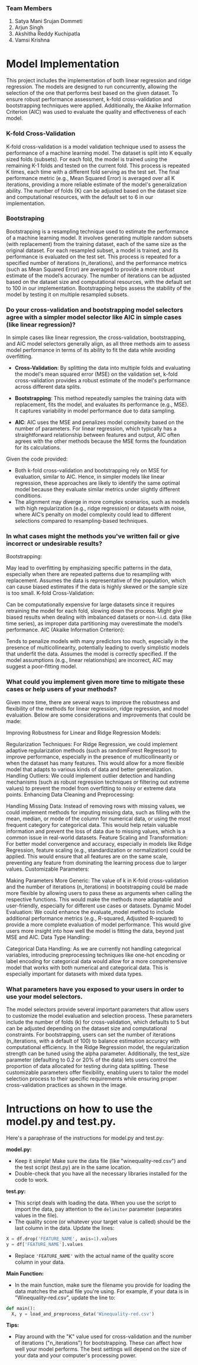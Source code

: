 ### Team Members

1. Satya Mani Srujan Dommeti  
2. Arjun Singh  
3. Akshitha Reddy Kuchipatla  
4. Vamsi Krishna  



# Model Implementation
This project includes the implementation of both linear regression and ridge regression. The models are designed to run concurrently, allowing the selection of the one that performs best based on the given dataset. To ensure robust performance assessment, k-fold cross-validation and bootstrapping techniques were applied. Additionally, the Akaike Information Criterion (AIC) was used to evaluate the quality and effectiveness of each model.

### K-fold Cross-Validation
K-fold cross-validation is a model validation technique used to assess the performance of a machine learning model. The dataset is split into K equally sized folds (subsets). For each fold, the model is trained using the remaining K-1 folds and tested on the current fold. This process is repeated K times, each time with a different fold serving as the test set. The final performance metric (e.g., Mean Squared Error) is averaged over all K iterations, providing a more reliable estimate of the model's generalization ability. The number of folds (K) can be adjusted based on the dataset size and computational resources, with the default set to 6 in our implementation.

### Bootstraping
Bootstrapping is a resampling technique used to estimate the performance of a machine learning model. It involves generating multiple random subsets (with replacement) from the training dataset, each of the same size as the original dataset. For each resampled subset, a model is trained, and its performance is evaluated on the test set. This process is repeated for a specified number of iterations (n_iterations), and the performance metrics (such as Mean Squared Error) are averaged to provide a more robust estimate of the model’s accuracy. The number of iterations can be adjusted based on the dataset size and computational resources, with the default set to 100 in our implementation. Bootstrapping helps assess the stability of the model by testing it on multiple resampled subsets.

### Do your cross-validation and bootstrapping model selectors agree with a simpler model selector like AIC in simple cases (like linear regression)?
In simple cases like linear regression, the cross-validation, bootstrapping, and AIC model selectors generally align, as all three methods aim to assess model performance in terms of its ability to fit the data while avoiding overfitting.

- **Cross-Validation**: By splitting the data into multiple folds and evaluating the model's mean squared error (MSE) on the validation set, k-fold cross-validation provides a robust estimate of the model's performance across different data splits.

- **Bootstrapping**: This method repeatedly samples the training data with replacement, fits the model, and evaluates its performance (e.g., MSE). It captures variability in model performance due to data sampling.

- **AIC**: AIC uses the MSE and penalizes model complexity based on the number of parameters. For linear regression, which typically has a straightforward relationship between features and output, AIC often agrees with the other methods because the MSE forms the foundation for its calculations.

Given the code provided:
- Both k-fold cross-validation and bootstrapping rely on MSE for evaluation, similar to AIC. Hence, in simpler models like linear regression, these approaches are likely to identify the same optimal model because they evaluate similar metrics under slightly different conditions.
- The alignment may diverge in more complex scenarios, such as models with high regularization (e.g., ridge regression) or datasets with noise, where AIC’s penalty on model complexity could lead to different selections compared to resampling-based techniques.

### In what cases might the methods you've written fail or give incorrect or undesirable results?
Bootstrapping:

May lead to overfitting by emphasizing specific patterns in the data, especially when there are repeated patterns due to resampling with replacement.
Assumes the data is representative of the population, which can cause biased estimates if the data is highly skewed or the sample size is too small.
K-fold Cross-Validation:

Can be computationally expensive for large datasets since it requires retraining the model for each fold, slowing down the process.
Might give biased results when dealing with imbalanced datasets or non-i.i.d. data (like time series), as improper data partitioning may overestimate the model’s performance.
AIC (Akaike Information Criterion):

Tends to penalize models with many predictors too much, especially in the presence of multicollinearity, potentially leading to overly simplistic models that underfit the data.
Assumes the model is correctly specified. If the model assumptions (e.g., linear relationships) are incorrect, AIC may suggest a poor-fitting model.

### What could you implement given more time to mitigate these cases or help users of your methods?
Given more time, there are several ways to improve the robustness and flexibility of the methods for linear regression, ridge regression, and model evaluation. Below are some considerations and improvements that could be made:

Improving Robustness for Linear and Ridge Regression Models:

Regularization Techniques: For Ridge Regression, we could implement adaptive regularization methods (such as randomForest Regressor) to improve performance, especially in the presence of multicollinearity or when the dataset has many features. This would allow for a more flexible model that adapts to various kinds of data and better generalization.
Handling Outliers: We could implement outlier detection and handling mechanisms (such as robust regression techniques or filtering out extreme values) to prevent the model from overfitting to noisy or extreme data points.
Enhancing Data Cleaning and Preprocessing:

Handling Missing Data: Instead of removing rows with missing values, we could implement methods for imputing missing data, such as filling with the mean, median, or mode of the column for numerical data, or using the most frequent category for categorical data. This would help retain valuable information and prevent the loss of data due to missing values, which is a common issue in real-world datasets.
Feature Scaling and Transformation: For better model convergence and accuracy, especially in models like Ridge Regression, feature scaling (e.g., standardization or normalization) could be applied. This would ensure that all features are on the same scale, preventing any feature from dominating the learning process due to larger values.
Customizable Parameters:

Making Parameters More Generic: The value of k in K-fold cross-validation and the number of iterations (n_iterations) in bootstrapping could be made more flexible by allowing users to pass these as arguments when calling the respective functions. This would make the methods more adaptable and user-friendly, especially for different use cases or datasets.
Dynamic Model Evaluation: We could enhance the evaluate_model method to include additional performance metrics (e.g., R-squared, Adjusted R-squared) to provide a more complete evaluation of model performance. This would give users more insight into how well the model is fitting the data, beyond just MSE and AIC.
Data Type Handling:

Categorical Data Handling: As we are currently not handling categorical variables, introducing preprocessing techniques like one-hot encoding or label encoding for categorical data would allow for a more comprehensive model that works with both numerical and categorical data. This is especially important for datasets with mixed data types.



### What parameters have you exposed to your users in order to use your model selectors.

The model selectors provide several important parameters that allow users to customize the model evaluation and selection process. These parameters include the number of folds (k) for cross-validation, which defaults to 5 but can be adjusted depending on the dataset size and computational constraints. For bootstrapping, users can set the number of iterations (n_iterations, with a default of 100) to balance estimation accuracy with computational efficiency. In the Ridge Regression model, the regularization strength can be tuned using the alpha parameter. Additionally, the test_size parameter (defaulting to 0.2 or 20% of the data) lets users control the proportion of data allocated for testing during data splitting. These customizable parameters offer flexibility, enabling users to tailor the model selection process to their specific requirements while ensuring proper cross-validation practices as shown in the image.

# Intructions on how to use the model.py and test.py.
Here's a paraphrase of the instructions for model.py and test.py:

**model.py:**

* Keep it simple! Make sure the data file (like "winequality-red.csv") and the test script (test.py) are in the same location.
* Double-check that you have all the necessary libraries installed for the code to work.

**test.py:**

* This script deals with loading the data. When you use the script to import the data, pay attention to the `delimiter` parameter (separates values in the file).
* The quality score (or whatever your target value is called) should be the last column in the data. Update the lines:

```python
X = df.drop('FEATURE_NAME', axis=1).values
y = df['FEATURE_NAME'].values
```

* Replace `'FEATURE_NAME'` with the actual name of the quality score column in your data.

**Main Function:**

* In the main function, make sure the filename you provide for loading the data matches the actual file you're using. For example, if your data is in "Winequality-red.csv", update the line to:

```python
def main():
  X, y = load_and_preprocess_data('Winequality-red.csv')
```

**Tips:**

* Play around with the "K" value used for cross-validation and the number of iterations ("n_iterations") for bootstrapping. These can affect how well your model performs. The best settings will depend on the size of your data and your computer's processing power. 

